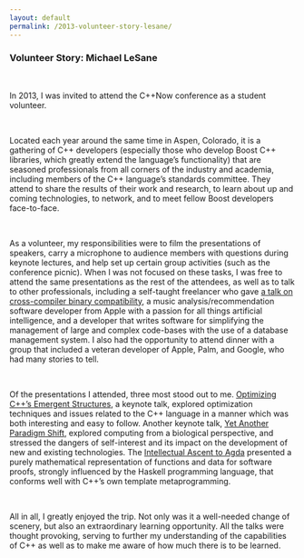 ```yaml
---
layout: default
permalink: /2013-volunteer-story-lesane/
---
```


### Volunteer Story: Michael LeSane

<br />

<!---
/images/michael_lesane.jpg
Michael LeSane was a graduate student at Louisiana State University when he attended C++Now 2013 as a volunteer.
-->

In 2013, I was invited to attend the C++Now conference as a student volunteer.

<br />

Located each year around the same time in Aspen, Colorado, it is a gathering of C++ developers (especially those who develop Boost C++ libraries, which greatly extend the language’s functionality) that are seasoned professionals from all corners of the industry and academia, including members of the C++ language’s standards committee. They attend to share the results of their work and research, to learn about up and coming technologies, to network, and to meet fellow Boost developers face-to-face.

<br />

As a volunteer, my responsibilities were to film the presentations of speakers, carry a microphone to audience members with questions during keynote lectures, and help set up certain group activities (such as the conference picnic).  When I was not focused on these tasks, I was free to attend the same presentations as the rest of the attendees, as well as to talk to other professionals, including a self-taught freelancer who gave [a talk on cross-compiler binary compatibility](http://www.youtube.com/watch?v=PHrXGHDd9no), a music analysis/recommendation software developer from Apple with a passion for all things artificial intelligence, and a developer that writes software for simplifying the management of large and complex code-bases with the use of a database management system.  I also had the opportunity to attend dinner with a group that included a veteran developer of Apple, Palm, and Google, who had many stories to tell.

<br />

Of the presentations I attended, three most stood out to me. [Optimizing C++’s Emergent Structures](http://www.youtube.com/watch?v=eR34r7HOU14), a keynote talk, explored optimization techniques and issues related to the C++ language in a manner which was both interesting and easy to follow. Another keynote talk, [Yet Another Paradigm Shift](http://www.youtube.com/watch?v=SLLOSAm-OS0), explored computing from a biological perspective, and stressed the dangers of self-interest and its impact on the development of new and existing technologies. The [Intellectual Ascent to Agda](http://www.youtube.com/watch?v=vy5C-mlUQ1w) presented a purely mathematical representation of functions and data for software proofs, strongly influenced by the Haskell programming language, that conforms well with C++’s own template metaprogramming.

<br />

All in all, I greatly enjoyed the trip. Not only was it a well-needed change of scenery, but also an extraordinary learning opportunity. All the talks were thought provoking, serving to further my understanding of the capabilities of C++ as well as to make me aware of how much there is to be learned. 

